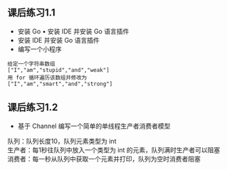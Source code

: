 <!--
 * @Author: zhangniannian
 * @Date: 2022-01-19 20:41:16
 * @LastEditors: zhangniannian
 * @LastEditTime: 2022-01-19 20:42:37
 * @Description: 请填写简介
-->
## 课后练习1.1  

- 安装 Go • 安装 IDE 并安装 Go 语言插件  
- 安装 IDE 并安装 Go 语言插件  
- 编写一个小程序  
```
给定一个字符串数组
["I","am","stupid","and","weak"]
用 for 循环遍历该数组并修改为
["I","am","smart","and","strong"]
```

## 课后练习1.2  

- 基于 Channel 编写一个简单的单线程生产者消费者模型  

队列：队列长度10，队列元素类型为 int  
生产者：每1秒往队列中放入一个类型为 int 的元素，队列满时生产者可以阻塞  
消费者：每一秒从队列中获取一个元素并打印，队列为空时消费者阻塞  